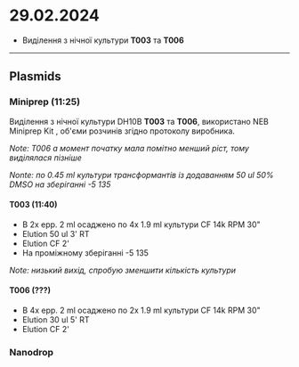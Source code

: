 29.02.2024
========
- Виділення з нічної культури __T003__ та __T006__

---
## Plasmids
### Miniprep (11:25)
Виділення з нічної культури DH10B __T003__ та __T006__, використано NEB Miniprep Kit , об'єми розчинів згідно протоколу виробника.

_Note: T006 а момент початку мала помітно менший ріст, тому виділялася пізніше_

_Nonte: по 0.45 ml культури трансформантів із додаванням 50 ul 50% DMSO на зберіганні -5 135_

#### T003 (11:40)
- В 2x epp. 2 ml осаджено по 4x 1.9 ml культури  CF 14k RPM 30"
- Elution 50 ul 3' RT
- Elution CF 2'
- На проміжному зберіганні -5 135

_Note: низький вихід, спробую зменшити кількість культури_

#### T006 (???)
- В 4x epp. 2 ml осаджено по 2x 1.9 ml культури  CF 14k RPM 30"
- Elution 30 ul 5' RT
- Elution CF 2'

### Nanodrop

